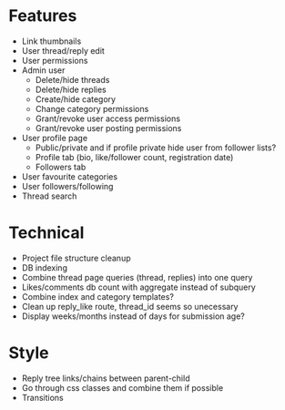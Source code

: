 # Features
- Link thumbnails
- User thread/reply edit
- User permissions
- Admin user
    - Delete/hide threads
    - Delete/hide replies
    - Create/hide category
    - Change category permissions
    - Grant/revoke user access permissions
    - Grant/revoke user posting permissions
- User profile page
    - Public/private and if profile private hide user from follower lists?
    - Profile tab (bio, like/follower count, registration date)
    - Followers tab
- User favourite categories
- User followers/following
- Thread search


# Technical
- Project file structure cleanup
- DB indexing
- Combine thread page queries (thread, replies) into one query
- Likes/comments db count with aggregate instead of subquery
- Combine index and category templates?
- Clean up reply_like route, thread_id seems so unecessary
- Display weeks/months instead of days for submission age?


# Style
- Reply tree links/chains between parent-child
- Go through css classes and combine them if possible
- Transitions 


